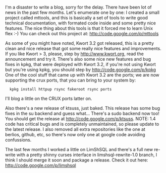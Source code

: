 I'm a disaster to write a blog, sorry for the delay.
There have been lot of news in the past few months. Let's enumerate one by one:
I created a small project called mttools, and this is basically a set of tools to write good technical documentation, with formated code inside and some pretty nice features. The nice thing about this tools is that it forced me to learn Unix flex :-)
You can check out this project at: <http://code.google.com/p/mttools>

As some of you might have noted, Kwort 3.2 got released, this is a pretty clean and nice release that got some really nice features and improvements. If you like Kwort > 3, please, step by <http://www.kwort.org>, read the announcement and try it.
There's also some nice new features and bug fixes in kpkg, that were deployed with Kwort 3.2, if you're not using Kwort but you're using kpkg, you should step by <http://code.google.com/p/kpkg>
One of the cool stuff that came up with Kwort 3.2 are the ports; we are now supporting the crux ports, that you can bring to your system by:

```
  kpkg install httpup rsync fakeroot rsync ports
```

I'll blog a little on the CRUX ports latter on.

Also there's a new release of ktsuss, just baked. This release has some bug fixes in the su backend and guess what... There's a sudo backend now too!
You should get the release at <http://code.google.com/p/ktsuss>.
NOTE: 1.4 code has critical bugs and is completely unmaintained, so please update to the latest release. I also removed all extra repositories like the one at berlios, github, etc, so there's now only one at google code avoiding confussions.

The last few months I worked a little on LimShSQL and there's a full new re-write with a pretty shinny curses interface in limshsql-rewrite-1.0 branch, I think I should merge it soon and package a release. Check it out here: <http://code.google.com/p/limshsql>

